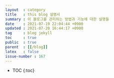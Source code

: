 ```yaml
---
layout  : category
title   : this blog 설명서
summary : 이 블로그를 관리하는 방법과 기능에 대한 설명들
date    : 2021-07-19 22:04:44 +0900
updated : 2021-07-20 16:44:17 +0900
tag     : blog jekyll
toc     : true
public  : true
parent  : [[/blog]]
latex   : false
issue-number : 167
---
```

* TOC
{:toc}

